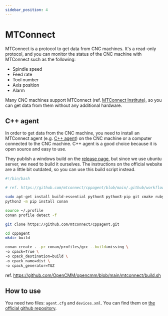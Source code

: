 ```yaml
---
sidebar_position: 4
---
```


# MTConnect

MTConnect is a protocol to get data from CNC machines. It's a read-only protocol, and you can monitor the status of the CNC machine with MTConnect such as the following:
- Spindle speed
- Feed rate
- Tool number
- Axis position
- Alarm

Many CNC machines support MTConnect (ref. [MTConnect Institute](https://www.mtconnect.org/step-2-supported-devices)), so you can get data from them without any additional hardware.

## C++ agent

In order to get data from the CNC machine, you need to install an MTConnect agent (e.g. [C++ agent](https://github.com/mtconnect/cppagent)) on the CNC machine or a computer connected to the CNC machine.
C++ agent is a good choice because it is open source and easy to use.

They publish a windows build on the [release page](https://github.com/mtconnect/cppagent/releases), but since we use ubuntu server, we need to build it ourselves.
The instructions on the official website are a little bit outdated, so you can use this build script instead.

```bash title="build.sh"
#!/bin/bash

# ref. https://github.com/mtconnect/cppagent/blob/main/.github/workflows/build.yml

sudo apt-get install build-essential python3 python3-pip git cmake ruby rake autoconf
python3 -m pip install conan

source ~/.profile
conan profile detect -f

git clone https://github.com/mtconnect/cppagent.git

cd cppagent
mkdir build

conan create . -pr conan/profiles/gcc --build=missing \
-o cpack=True \
-o cpack_destination=build \
-o cpack_name=dist \
-o cpack_generator=TGZ
```
ref. https://github.com/OpenCMM/opencmm/blob/main/mtconnect/build.sh


## How to use
You need two files: `agent.cfg` and `devices.xml`. You can find them on [the official github repository](https://github.com/mtconnect/cppagent/tree/main/demo/agent).